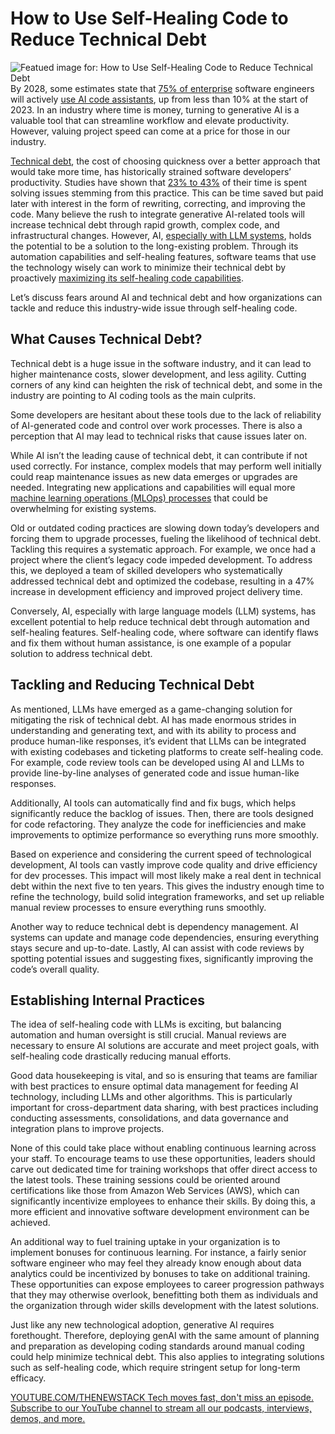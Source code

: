 # How to Use Self-Healing Code to Reduce Technical Debt
![Featued image for: How to Use Self-Healing Code to Reduce Technical Debt](https://cdn.thenewstack.io/media/2024/07/22e5cf42-bandages-908873_1280-1024x666.jpg)
By 2028, some estimates state that [75% of enterprise](https://www.gartner.com/en/newsroom/press-releases/2024-04-11-gartner-says-75-percent-of-enterprise-software-engineers-will-use-ai-code-assistants-by-2028) software engineers will actively [use AI code assistants](https://thenewstack.io/ai-assisted-coding-a-double-edged-sword-for-security/), up from less than 10% at the start of 2023. In an industry where time is money, turning to generative AI is a valuable tool that can streamline workflow and elevate productivity. However, valuing project speed can come at a price for those in our industry.

[Technical debt](https://thenewstack.io/technical-debt-continues-to-mount-heres-how-to-solve-it/), the cost of choosing quickness over a better approach that would take more time, has historically strained software developers’ productivity. Studies have shown that [23% to 43%](https://codescene.com/hubfs/calculate-business-costs-of-technical-debt.pdf) of their time is spent solving issues stemming from this practice. This can be time saved but paid later with interest in the form of rewriting, correcting, and improving the code.
Many believe the rush to integrate generative AI-related tools will increase technical debt through rapid growth, complex code, and infrastructural changes. However, AI, [especially with LLM systems](https://thenewstack.io/harness-genais-power-without-sinking-in-technical-debt/), holds the potential to be a solution to the long-existing problem. Through its automation capabilities and self-healing features, software teams that use the technology wisely can work to minimize their technical debt by proactively [maximizing its self-healing code capabilities](https://thenewstack.io/intention-as-code-making-self-healing-infrastructure-work/).

Let’s discuss fears around AI and technical debt and how organizations can tackle and reduce this industry-wide issue through self-healing code.

## What Causes Technical Debt?
Technical debt is a huge issue in the software industry, and it can lead to higher maintenance costs, slower development, and less agility. Cutting corners of any kind can heighten the risk of technical debt, and some in the industry are pointing to AI coding tools as the main culprits.

Some developers are hesitant about these tools due to the lack of reliability of AI-generated code and control over work processes. There is also a perception that AI may lead to technical risks that cause issues later on.

While AI isn’t the leading cause of technical debt, it can contribute if not used correctly. For instance, complex models that may perform well initially could reap maintenance issues as new data emerges or upgrades are needed. Integrating new applications and capabilities will equal more [machine learning operations (MLOps) processes](https://devops.com/will-the-rise-of-generative-ai-increase-technical-debt/) that could be overwhelming for existing systems.

Old or outdated coding practices are slowing down today’s developers and forcing them to upgrade processes, fueling the likelihood of technical debt. Tackling this requires a systematic approach. For example, we once had a project where the client’s legacy code impeded development. To address this, we deployed a team of skilled developers who systematically addressed technical debt and optimized the codebase, resulting in a 47% increase in development efficiency and improved project delivery time.

Conversely, AI, especially with large language models (LLM) systems, has excellent potential to help reduce technical debt through automation and self-healing features. Self-healing code, where software can identify flaws and fix them without human assistance, is one example of a popular solution to address technical debt.

## Tackling and Reducing Technical Debt
As mentioned, LLMs have emerged as a game-changing solution for mitigating the risk of technical debt. AI has made enormous strides in understanding and generating text, and with its ability to process and produce human-like responses, it’s evident that LLMs can be integrated with existing codebases and ticketing platforms to create self-healing code. For example, code review tools can be developed using AI and LLMs to provide line-by-line analyses of generated code and issue human-like responses.

Additionally, AI tools can automatically find and fix bugs, which helps significantly reduce the backlog of issues. Then, there are tools designed for code refactoring. They analyze the code for inefficiencies and make improvements to optimize performance so everything runs more smoothly.

Based on experience and considering the current speed of technological development, AI tools can vastly improve code quality and drive efficiency for dev processes. This impact will most likely make a real dent in technical debt within the next five to ten years. This gives the industry enough time to refine the technology, build solid integration frameworks, and set up reliable manual review processes to ensure everything runs smoothly.

Another way to reduce technical debt is dependency management. AI systems can update and manage code dependencies, ensuring everything stays secure and up-to-date. Lastly, AI can assist with code reviews by spotting potential issues and suggesting fixes, significantly improving the code’s overall quality.

## Establishing Internal Practices
The idea of self-healing code with LLMs is exciting, but balancing automation and human oversight is still crucial. Manual reviews are necessary to ensure AI solutions are accurate and meet project goals, with self-healing code drastically reducing manual efforts.

Good data housekeeping is vital, and so is ensuring that teams are familiar with best practices to ensure optimal data management for feeding AI technology, including LLMs and other algorithms. This is particularly important for cross-department data sharing, with best practices including conducting assessments, consolidations, and data governance and integration plans to improve projects.

None of this could take place without enabling continuous learning across your staff. To encourage teams to use these opportunities, leaders should carve out dedicated time for training workshops that offer direct access to the latest tools. These training sessions could be oriented around certifications like those from Amazon Web Services (AWS), which can significantly incentivize employees to enhance their skills. By doing this, a more efficient and innovative software development environment can be achieved.

An additional way to fuel training uptake in your organization is to implement bonuses for continuous learning. For instance, a fairly senior software engineer who may feel they already know enough about data analytics could be incentivized by bonuses to take on additional training. These opportunities can expose employees to career progression pathways that they may otherwise overlook, benefitting both them as individuals and the organization through wider skills development with the latest solutions.

Just like any new technological adoption, generative AI requires forethought. Therefore, deploying genAI with the same amount of planning and preparation as developing coding standards around manual coding could help minimize technical debt. This also applies to integrating solutions such as self-healing code, which require stringent setup for long-term efficacy.

[
YOUTUBE.COM/THENEWSTACK
Tech moves fast, don't miss an episode. Subscribe to our YouTube
channel to stream all our podcasts, interviews, demos, and more.
](https://youtube.com/thenewstack?sub_confirmation=1)